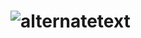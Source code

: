 # <img src="https://encrypted-tbn0.gstatic.com/images?q=tbn:ANd9GcThZ0NchKSzMRvWzm2aOPjJb9NZjK4Xz4u8VTDKLt0XPA&s" alt="alternatetext">
